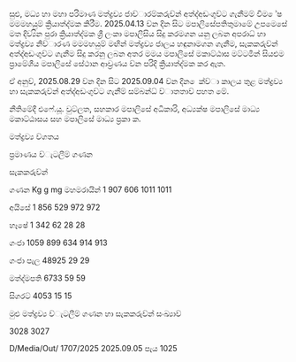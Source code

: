 සුළු, මධ්‍ය හා මහා පරිමාණ මත්ද්‍රව්‍ය ජාව්‍ාරම්කරුව්‍න් අත්ද්‍අඩංගුව්‍ට ගැනීමම් විම ේෂ මමමහයුම් ක්‍රියාත්ද්‍මක කිරීම. 2025.04.13 ව්‍න දින සිට මපාලිසේපතිතුමාමේ උපමෙසේ මත දිව්‍යින පුරා ක්‍රියාත්ද්‍මක ශ්‍රී ලංකා මපාලිසිය සිදු කරමගන යනු ලබන අපරාධ්‍ හා මත්ද්‍රව්‍ය නිව්‍ාරණ මමමහයුම් මඟින් මත්ද්‍රව්‍ය ජාලය හඳුනාමගන ගැනීම, සැකකරුව්‍න් අත්ද්‍අඩංගුව්‍ට ගැනීම සිදු කරනු ලබන අතර මමය මපාලිසේ මකාට්ඨාස මට්ටමින් සියළුම ප්‍රාමේශීය මපාලිසේ සේථාන ආව්‍රණය ව්‍න පරිදි ක්‍රියාත්ද්‍මක කර ඇත.

ඒ අනුව්‍, 2025.08.29 ව්‍න දින සිට 2025.09.04 ව්‍න දින ෙක්ව්‍ා කාලය තුළ මත්ද්‍රව්‍ය හා සැකකරුව්‍න් අත්ද්‍අඩංගුව්‍ට ගැනීම් සම්බන්ධ්‍ ව්‍ාතතාව්‍ පහත මේ.

නීතිමේදී එෆේ.යූ. වුට්ලත, සහකාර මපාලිසේ අධිකාරි, අධ්‍යක්ෂ මපාලිසේ මාධ්‍ය මකාට්ඨාසය සහ මපාලිසේ මාධ්‍ය ප්‍රකා ක.

මත්ද්‍රව්‍ය ව්‍ගතය

ප්‍රමාණය ව්‍ැටලීම් ගණන

සැකකරුව්‍න්

ගණන Kg g mg මහමරායින් 1 907 606 1011 1011

අයිසේ 1 856 529 972 972

හෑෂේ 1 342 62 28 28

ගංජා 1059 899 634 914 913

ගංජා පැල 48925 29 29

මත්ද්‍මපති 6733 59 59

සිගරට් 4053 15 15

මුළු මත්ද්‍රව්‍ය ව්‍ැටලීම් ගණන හා සැකකරුව්‍න් සංඛ්‍යාව්‍

3028 3027

D/Media/Out/ 1707/2025 2025.09.05 පැය 1025